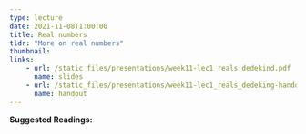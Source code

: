 ```yaml
---
type: lecture
date: 2021-11-08T1:00:00
title: Real numbers
tldr: "More on real numbers"
thumbnail: 
links: 
    - url: /static_files/presentations/week11-lec1_reals_dedekind.pdf
      name: slides
    - url: /static_files/presentations/week11-lec1_reals_dedeking-handout.pdf
      name: handout
---
```

**Suggested Readings:**


